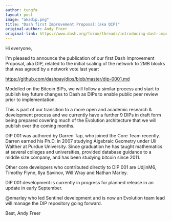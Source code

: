 ```yaml
---
author: tungfa
layout: post
image: "akadip.png"
title: "Dash first Improvement Proposal:(aka DIP)"
original-author: Andy Freer
original-link: https://www.dash.org/forum/threads/introducing-dash-improvement-proposals-starting-with-2mb-block-implementation.15789/
---
```


Hi everyone,

I'm pleased to announce the publication of our first Dash Improvement Proposal, aka DIP, related to the initial scaling of the network to 2MB blocks that was agreed by a network vote last year:

<https://github.com/dashpay/dips/blob/master/dip-0001.md>

Modelled on the Bitcoin BIPs, we will follow a similar process and start to publish key future changes to Dash as DIPs to enable public peer review prior to implementation. 

This is part of our transition to a more open and academic research & development process and we currently have a further 9 DIPs in draft form being prepared covering much of the Evolution architecture that we will publish over the coming months.

DIP 001 was authored by Darren Tap, who joined the Core Team recently. Darren earned his Ph.D. in 2007 studying Algebraic Geometry under Uli Walther at Purdue University. Since graduation he has taught mathematics at several colleges and universities, provided database guidance to a middle size company, and has been studying bitcoin since 2011.

Other core developers who contributed directly to DIP 001 are UdjinM6, Timothy Flynn, Ilya Savinov, Will Wray and Nathan Marley.

DIP 001 development is currently in progress for planned release in an update in early September. 

@nmarley who led Sentinel development and is now an Evolution team lead will manage the DIP repository going forward.

Best,
Andy Freer
